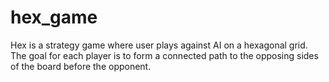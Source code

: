 # hex_game
Hex is a strategy game where user plays against AI on a hexagonal grid. The goal for each player is to form a connected path to the opposing sides of the board before the opponent.
